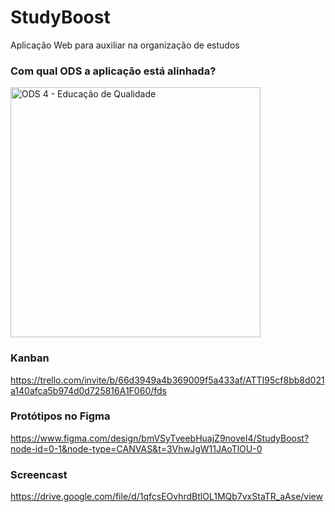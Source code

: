 # StudyBoost
Aplicação Web para auxiliar na organização de estudos

### Com qual ODS a aplicação está alinhada?
<img width="400" alt="ODS 4 - Educação de Qualidade" src="https://mudes.org.br/wp-content/uploads/2022/07/Capa-Blog-77.png">

### Kanban
https://trello.com/invite/b/66d3949a4b369009f5a433af/ATTI95cf8bb8d021a140afca5b974d0d725816A1F060/fds

### Protótipos no Figma
https://www.figma.com/design/bmVSyTveebHuajZ9noveI4/StudyBoost?node-id=0-1&node-type=CANVAS&t=3VhwJgW11JAoTlOU-0

### Screencast
https://drive.google.com/file/d/1qfcsEOvhrdBtlOL1MQb7vxStaTR_aAse/view
